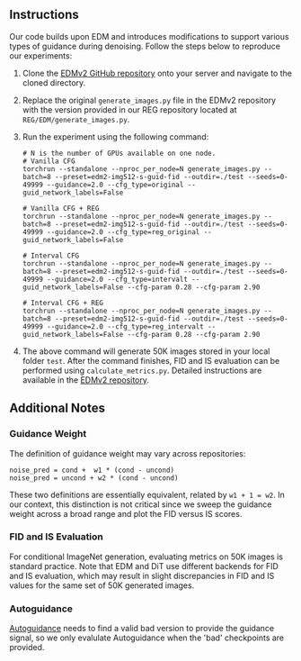 ## Instructions

Our code builds upon EDM and introduces modifications to support various types of guidance during denoising. Follow the steps below to reproduce our experiments:

1. Clone the [EDMv2 GitHub repository](https://github.com/NVlabs/edm2) onto your server and navigate to the cloned directory.

2. Replace the original `generate_images.py` file in the EDMv2 repository with the version provided in our REG repository located at `REG/EDM/generate_images.py`. 

3. Run the experiment using the following command:

    ```shell
    # N is the number of GPUs available on one node.
    # Vanilla CFG
    torchrun --standalone --nproc_per_node=N generate_images.py --batch=8 --preset=edm2-img512-s-guid-fid --outdir=./test --seeds=0-49999 --guidance=2.0 --cfg_type=original --guid_network_labels=False 

    # Vanilla CFG + REG
    torchrun --standalone --nproc_per_node=N generate_images.py --batch=8 --preset=edm2-img512-s-guid-fid --outdir=./test --seeds=0-49999 --guidance=2.0 --cfg_type=reg_original --guid_network_labels=False 

    # Interval CFG 
    torchrun --standalone --nproc_per_node=N generate_images.py --batch=8 --preset=edm2-img512-s-guid-fid --outdir=./test --seeds=0-49999 --guidance=2.0 --cfg_type=intervalt --guid_network_labels=False --cfg-param 0.28 --cfg-param 2.90 

    # Interval CFG + REG 
    torchrun --standalone --nproc_per_node=N generate_images.py --batch=8 --preset=edm2-img512-s-guid-fid --outdir=./test --seeds=0-49999 --guidance=2.0 --cfg_type=reg_intervalt --guid_network_labels=False --cfg-param 0.28 --cfg-param 2.90 
    ```

5. The above command will generate 50K images stored in your local folder `test`. After the command finishes, FID and IS evaluation can be performed using `calculate_metrics.py`. Detailed instructions are available in the [EDMv2 repository](https://github.com/NVlabs/edm2).

## Additional Notes

### Guidance Weight 

The definition of guidance weight may vary across repositories:

```
noise_pred = cond +  w1 * (cond - uncond)
noise_pred = uncond + w2 * (cond - uncond)
```

These two definitions are essentially equivalent, related by `w1 + 1 = w2`. In our context, this distinction is not critical since we sweep the guidance weight across a broad range and plot the FID versus IS scores.

### FID and IS Evaluation

For conditional ImageNet generation, evaluating metrics on 50K images is standard practice. Note that EDM and DiT use different backends for FID and IS evaluation, which may result in slight discrepancies in FID and IS values for the same set of 50K generated images.


### Autoguidance

[Autoguidance](https://arxiv.org/abs/2406.02507) needs to find a valid bad version to provide the guidance signal, so we only evalulate Autoguidance when the 'bad' checkpoints are provided. 